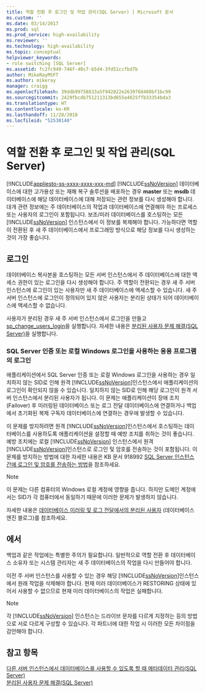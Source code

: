 ```yaml
---
title: 역할 전환 후 로그인 및 작업 관리(SQL Server) | Microsoft 문서
ms.custom: ''
ms.date: 03/14/2017
ms.prod: sql
ms.prod_service: high-availability
ms.reviewer: ''
ms.technology: high-availability
ms.topic: conceptual
helpviewer_keywords:
- role switching [SQL Server]
ms.assetid: fc2fc949-746f-40c7-b5d4-3fd51ccfbd7b
author: MikeRayMSFT
ms.author: mikeray
manager: craigg
ms.openlocfilehash: 39ddb99758833a5f942822e2639768480bf1bc99
ms.sourcegitcommit: 2429fbcdb751211313bd655a4825ffb33354bda3
ms.translationtype: HT
ms.contentlocale: ko-KR
ms.lasthandoff: 11/28/2018
ms.locfileid: "52530140"
---
```

# <a name="management-of-logins-and-jobs-after-role-switching-sql-server"></a>역할 전환 후 로그인 및 작업 관리(SQL Server)
[!INCLUDE[appliesto-ss-xxxx-xxxx-xxx-md](../../includes/appliesto-ss-xxxx-xxxx-xxx-md.md)]
  [!INCLUDE[ssNoVersion](../../includes/ssnoversion-md.md)] 데이터베이스에 대한 고가용성 또는 재해 복구 솔루션을 배포하는 경우 **master** 또는 **msdb** 데이터베이스에 해당 데이터베이스에 대해 저장되는 관련 정보를 다시 생성해야 합니다. 대개 관련 정보에는 주 데이터베이스의 작업과 데이터베이스에 연결해야 하는 프로세스 또는 사용자의 로그인이 포함됩니다. 보조/미러 데이터베이스를 호스팅하는 모든 [!INCLUDE[ssNoVersion](../../includes/ssnoversion-md.md)] 인스턴스에서 이 정보를 복제해야 합니다. 가능하다면 역할이 전환된 후 새 주 데이터베이스에서 프로그래밍 방식으로 해당 정보를 다시 생성하는 것이 가장 좋습니다.  
  
## <a name="logins"></a>로그인  
 데이터베이스 복사본을 호스팅하는 모든 서버 인스턴스에서 주 데이터베이스에 대한 액세스 권한이 있는 로그인을 다시 생성해야 합니다. 주 역할이 전환되는 경우 새 주 서버 인스턴스에 로그인이 있는 사용자만 새 주 데이터베이스에 액세스할 수 있습니다. 새 주 서버 인스턴스에 로그인이 정의되어 있지 않은 사용자는 분리된 상태가 되어 데이터베이스에 액세스할 수 없습니다.  
  
 사용자가 분리된 경우 새 주 서버 인스턴스에서 로그인을 만들고 [sp_change_users_login](../../relational-databases/system-stored-procedures/sp-change-users-login-transact-sql.md)을 실행합니다. 자세한 내용은 [분리된 사용자 문제 해결&#40;SQL Server&#41;](../../sql-server/failover-clusters/troubleshoot-orphaned-users-sql-server.md)을 실행합니다.  
  
###  <a name="SSauthentication"></a> SQL Server 인증 또는 로컬 Windows 로그인을 사용하는 응용 프로그램의 로그인  
 애플리케이션에서 SQL Server 인증 또는 로컬 Windows 로그인을 사용하는 경우 일치하지 않는 SID로 인해 원격 [!INCLUDE[ssNoVersion](../../includes/ssnoversion-md.md)]인스턴스에서 애플리케이션의 로그인이 확인되지 않을 수 있습니다. 일치하지 않는 SID로 인해 해당 로그인이 원격 서버 인스턴스에서 분리된 사용자가 됩니다. 이 문제는 애플리케이션이 장애 조치(Failover) 후 미러링된 데이터베이스 또는 로그 전달 데이터베이스에 연결하거나 백업에서 초기화된 복제 구독자 데이터베이스에 연결하는 경우에 발생할 수 있습니다.  
  
 이 문제를 방지하려면 원격 [!INCLUDE[ssNoVersion](../../includes/ssnoversion-md.md)]인스턴스에서 호스팅하는 데이터베이스를 사용하도록 애플리케이션을 설정할 때 예방 조치를 취하는 것이 좋습니다. 예방 조치에는 로컬 [!INCLUDE[ssNoVersion](../../includes/ssnoversion-md.md)] 인스턴스에서 원격 [!INCLUDE[ssNoVersion](../../includes/ssnoversion-md.md)]인스턴스로 로그인 및 암호를 전송하는 것이 포함됩니다. 이 문제를 방지하는 방법에 대한 자세한 내용은 KB 문서 918992 [SQL Server 인스턴스 간에 로그인 및 암호를 전송하는 방법](https://support.microsoft.com/kb/918992/)을 참조하세요.  
  
> [!NOTE]  
>  이 문제는 다른 컴퓨터의 Windows 로컬 계정에 영향을 줍니다. 하지만 도메인 계정에서는 SID가 각 컴퓨터에서 동일하기 때문에 이러한 문제가 발생하지 않습니다.  
  
 자세한 내용은 [데이터베이스 미러링 및 로그 전달에서의 분리된 사용자](https://blogs.msdn.com/b/sqlserverfaq/archive/2009/04/13/orphaned-users-with-database-mirroring-and-log-shipping.aspx) (데이터베이스 엔진 블로그)를 참조하세요.  
  
## <a name="jobs"></a>에서  
 백업과 같은 작업에는 특별한 주의가 필요합니다. 일반적으로 역할 전환 후 데이터베이스 소유자 또는 시스템 관리자는 새 주 데이터베이스의 작업을 다시 만들어야 합니다.  
  
 이전 주 서버 인스턴스를 사용할 수 있는 경우 해당 [!INCLUDE[ssNoVersion](../../includes/ssnoversion-md.md)]인스턴스에서 원래 작업을 삭제해야 합니다. 현재 미러 데이터베이스가 RESTORING 상태에 있어서 사용할 수 없으므로 현재 미러 데이터베이스의 작업은 실패합니다.  
  
> [!NOTE]  
>  각 [!INCLUDE[ssNoVersion](../../includes/ssnoversion-md.md)] 인스턴스는 드라이브 문자를 다르게 지정하는 등의 방법으로 서로 다르게 구성할 수 있습니다. 각 파트너에 대한 작업 시 이러한 모든 차이점을 감안해야 합니다.  
  
## <a name="see-also"></a>참고 항목  
 [다른 서버 인스턴스에서 데이터베이스를 사용할 수 있도록 할 때 메타데이터 관리&#40;SQL Server&#41;](../../relational-databases/databases/manage-metadata-when-making-a-database-available-on-another-server.md)   
 [분리된 사용자 문제 해결&#40;SQL Server&#41;](../../sql-server/failover-clusters/troubleshoot-orphaned-users-sql-server.md)  
  
  
